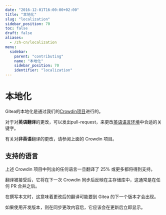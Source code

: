 ```yaml
---
date: "2016-12-01T16:00:00+02:00"
title: "本地化"
slug: "localization"
sidebar_position: 70
toc: false
draft: false
aliases:
  - /zh-cn/localization
menu:
  sidebar:
    parent: "contributing"
    name: "本地化"
    sidebar_position: 70
    identifier: "localization"
---
```


# 本地化

Gitea的本地化是通过我们的[Crowdin项目](https://crowdin.com/project/gitea)进行的。

对于对**英语翻译**的更改，可以发出pull-request，来更改[英语语言环境](https://github.com/go-gitea/gitea/blob/main/options/locale/locale_en-US.ini)中合适的关键字。

有关对**非英语**翻译的更改，请参阅上面的 Crowdin 项目。

## 支持的语言

上述 Crowdin 项目中列出的任何语言一旦翻译了 25% 或更多都将得到支持。

翻译被接受后，它将在下一次 Crowdin 同步后反映在主存储库中，这通常是在任何 PR 合并之后。

在撰写本文时，这意味着更改后的翻译可能要到 Gitea 的下一个版本才会出现。

如果使用开发版本，则在同步更改内容后，它应该会在更新后立即显示。

